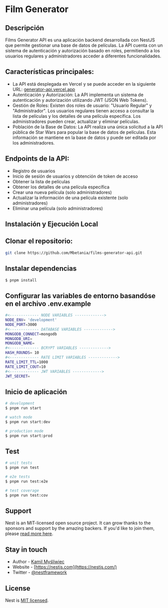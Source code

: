 
# Film Generator 
## Descripción
Films Generator API es una aplicación backend desarrollada con NestJS que permite gestionar una base de datos de películas. La API cuenta con un sistema de autenticación y autorización basado en roles, permitiendo a los usuarios regulares y administradores acceder a diferentes funcionalidades.

## Características principales:
- La API está desplegada en Vercel y se puede acceder en la siguiente URL:
[generator-api.vercel.app](https://generator-api-mbetania-mbetanias-projects.vercel.app/api/v1)
- Autenticación y Autorización: La API implementa un sistema de autenticación y autorización utilizando JWT (JSON Web Tokens).
- Gestión de Roles: Existen dos roles de usuario: "Usuario Regular" y "Administrador". Los usuarios regulares tienen acceso a consultar la lista de películas y los detalles de una película específica. Los administradores pueden crear, actualizar y eliminar películas.
- Población de la Base de Datos: La API realiza una única solicitud a la API pública de Star Wars para popular la base de datos de películas. Esta información se mantiene en la base de datos y puede ser editada por los administradores.

## Endpoints de la API:
- Registro de usuarios
- Inicio de sesión de usuarios y obtención de token de acceso
- Obtener la lista de películas
- Obtener los detalles de una película específica
- Crear una nueva película (solo administradores)
- Actualizar la información de una película existente (solo administradores)
- Eliminar una película (solo administradores)

  
## Instalación y Ejecución Local
## Clonar el repositorio:
```bash
git clone https://github.com/Mbetania/films-generator-api.git
```
## Instalar dependencias
```bash
$ pnpm install
```
## Configurar las variables de entorno basandóse en el archivo .env.example

```bash
#<------------- NODE VARIABLES ------------->
NODE_ENV= 'development'
NODE_PORT=3000
#<------------- DATABASE VARIABLES ------------->
MONGODB_CONNECT=mongodb
MONGODB_URI=
MONGODB_NAME=
#<------------- BCRYPT VARIABLES ------------->
HASH_ROUNDS= 10
#<------------- RATE LIMIT VARIABLES ------------->
RATE_LIMIT_TTL=1000
RATE_LIMIT_COUT=10
#<------------- JWT VARIABLES ------------->
JWT_SECRET=
```
## Inicio de aplicación
```bash
# development
$ pnpm run start

# watch mode
$ pnpm run start:dev

# production mode
$ pnpm run start:prod
```

## Test

```bash
# unit tests
$ pnpm run test

# e2e tests
$ pnpm run test:e2e

# test coverage
$ pnpm run test:cov
```

## Support

Nest is an MIT-licensed open source project. It can grow thanks to the sponsors and support by the amazing backers. If you'd like to join them, please [read more here](https://docs.nestjs.com/support).

## Stay in touch

- Author - [Kamil Myśliwiec](https://kamilmysliwiec.com)
- Website - [https://nestjs.com](https://nestjs.com/)
- Twitter - [@nestframework](https://twitter.com/nestframework)

## License

Nest is [MIT licensed](LICENSE).
